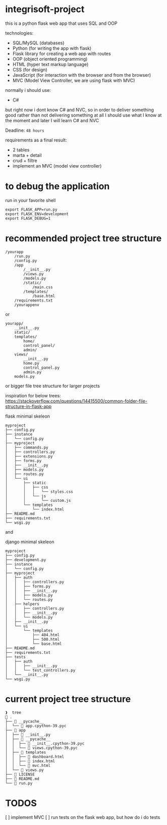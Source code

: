 # integrisoft-project

this is a python flask web app that uses SQL and OOP

technologies:
- SQL/MySQL (databases)
- Python (for writing the app with flask)
- Flask library for creating a web app with routes
- OOP (object oriented programming)
- HTML (hyper text markup language)
- CSS (for design)
- JavaScript (for interaction with the browser and from the browser)
- MVC (Model View Controller, we are using flask with MVC)

normally i should use:
- C#

but right now i dont know C# and NVC, so in order to deliver something good rather than not delivering something at all I should use what I know at the moment and later I will learn C# and NVC

Deadline: `48 hours`

requirements as a final result:
- 2 tables
- marta + detail
- crud + filtre
- implement an MVC (model view controller)


# to debug the application
run in your favorite shell
```shell
export FLASK_APP=run.py
export FLASK_ENV=development
export FLASK_DEBUG=1
```

# recommended project tree structure
```shell
/yourapp
    /run.py
    /config.py
    /app
        /__init__.py
        /views.py
        /models.py
        /static/
            /main.css
        /templates/
            /base.html
    /requirements.txt
    /yourappenv
```

or

```shell
yourapp/
    __init__.py
    static/
    templates/
        home/
        control_panel/
        admin/
    views/
        __init__.py
        home.py
        control_panel.py
        admin.py
    models.py
```

or bigger file tree structure for larger projects

inspiration for below trees:
https://stackoverflow.com/questions/14415500/common-folder-file-structure-in-flask-app


flask minimal skeleon
```shell
myproject
├── config.py
├── instance
│   └── config.py
├── myproject
│   ├── commands.py
│   ├── controllers.py
│   ├── extensions.py
│   ├── forms.py
│   ├── __init__.py
│   ├── models.py
│   ├── routes.py
│   └── ui
│       ├── static
│       │   ├── css
│       │   │   └── styles.css
│       │   └── js
│       │       └── custom.js
│       └── templates
│           └── index.html
├── README.md
├── requirements.txt
└── wsgi.py
```

and

django minimal skeleon
```shell
myproject
├── config.py
├── development.py
├── instance
│   └── config.py
├── myproject
│   ├── auth
│   │   ├── controllers.py
│   │   ├── forms.py
│   │   ├── __init__.py
│   │   ├── models.py
│   │   └── routes.py
│   ├── helpers
│   │   ├── controllers.py
│   │   ├── __init__.py
│   │   └── models.py
│   ├── __init__.py
│   └── ui
│       └── templates
│           ├── 404.html
│           ├── 500.html
│           └── base.html
├── README.md
├── requirements.txt
├── tests
│   ├── auth
│   │   ├── __init__.py
│   │   └── test_controllers.py
│   └── __init__.py
└── wsgi.py
```


# current project tree structure
```shell
❱  tree
 .
├──  __pycache__
│  └──  app.cpython-39.pyc
├──  app
│  ├──  __init__.py
│  ├──  __pycache__
│  │  ├──  __init__.cpython-39.pyc
│  │  └──  views.cpython-39.pyc
│  ├──  templates
│  │  ├──  dashboard.html
│  │  ├──  index.html
│  │  └──  mvc.html
│  └──  views.py
├──  LICENSE
├──  README.md
└──  run.py
```

# TODOS

[ ] implement MVC
[ ] run tests on the flask web app, but how do i do tests
